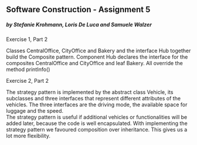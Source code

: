 ## Software Construction - Assignment 5 <br /> 
##### by Stefanie Krohmann, Loris De Luca and Samuele Walzer<br /> 

Exercise 1, Part 2 <br />

Classes CentralOffice, CityOffice and Bakery and the interface Hub together build the Composite pattern. Component Hub declares the interface for the composites CentralOffice and CityOffice and leaf Bakery. All override the method printInfo()  

Exercise 2, Part 2 <br /> 

The strategy pattern is implemented by the abstract class Vehicle, its subclasses and three interfaces that represent 
different attributes of the vehicles. The three interfaces are the driving mode, the available space for luggage and the speed. <br /> 
The strategy pattern is useful if additional vehicles or functionalities will be added later, because the code is well 
encapsulated. With implementing the strategy pattern we favoured composition over inheritance. This gives us a lot more flexibility. 